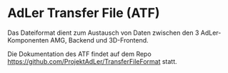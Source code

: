# AdLer Transfer File (ATF)

Das Dateiformat dient zum Austausch von Daten zwischen den 3 AdLer-Komponenten AMG, Backend und 3D-Frontend.

Die Dokumentation des ATF findet auf dem Repo https://github.com/ProjektAdLer/TransferFileFormat statt. 